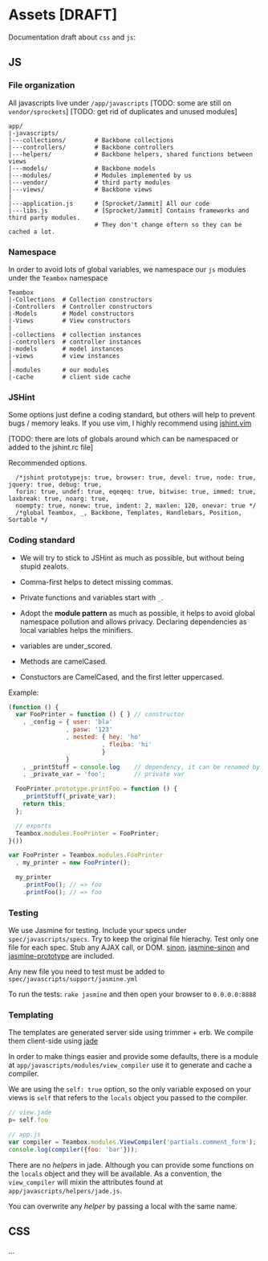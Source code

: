 # Assets [DRAFT]

Documentation draft about `css` and `js`:

## JS

### File organization

All javascripts live under `/app/javascripts`
[TODO: some are still on `vendor/sprockets`]
[TODO: get rid of duplicates and unused modules]

    app/
    |-javascripts/
    |---collections/        # Backbone collections
    |---controllers/        # Backbone controllers
    |---helpers/            # Backbone helpers, shared functions between views
    |---models/             # Backbone models
    |---modules/            # Modules implemented by us
    |---vendor/             # third party modules
    |---views/              # Backbone views
    |
    |---application.js      # [Sprocket/Jammit] All our code
    |---libs.js             # [Sprocket/Jammit] Contains frameworks and third party modules.
                            # They don't change oftern so they can be cached a lot.

### Namespace

In order to avoid lots of global variables, we namespace our `js` modules under the `Teambox` namespace

    Teambox
    |-Collections  # Collection constructors
    |-Controllers  # Controller constructors
    |-Models       # Model constructors
    |-Views        # View constructors
    |
    |-collections  # collection instances
    |-controllers  # controller instances
    |-models       # model instances
    |-views        # view instances
    |
    |-modules      # our modules
    |-cache        # client side cache

### JSHint

Some options just define a coding standard, but others will help to prevent bugs / memory leaks.
If you use vim, I highly recommend using [jshint.vim](https://github.com/wookiehangover/jshint.vim)

[TODO: there are lots of globals around which can be namespaced or added to the jshint.rc file]

Recommended options.

      /*jshint prototypejs: true, browser: true, devel: true, node: true, jquery: true, debug: true,
      forin: true, undef: true, eqeqeq: true, bitwise: true, immed: true, laxbreak: true, noarg: true,
      noempty: true, nonew: true, indent: 2, maxlen: 120, onevar: true */
      /*global Teambox, _, Backbone, Templates, Handlebars, Position, Sortable */

### Coding standard

  * We will try to stick to JSHint as much as possible, but without being stupid zealots.
  * Comma-first helps to detect missing commas.
  * Private functions and variables start with `_`.
  * Adopt the **module pattern** as much as possible, it helps to avoid global namespace pollution and allows privacy.
    Declaring dependencies as local variables helps the minifiers.

  * variables are under_scored.
  * Methods are camelCased.
  * Constuctors are CamelCased, and the first letter uppercased.

Example:

``` javascript
(function () {
  var FooPrinter = function () { } // constructor
    , _config = { user: 'bla'
                , pasw: '123'
                , nested: { hey: 'ho'
                          , fleiba: 'hi'
                          }
                }
    , _printStuff = console.log    // dependency, it can be renamed by a minfier
    , _private_var = 'foo';        // private var

  FooPrinter.prototype.printFoo = function () {
    _printStuff(_private_var);
    return this;
  };

  // exports
  Teambox.modules.FooPrinter = FooPrinter;
}())

var FooPrinter = Teambox.modules.FooPrinter
  , my_printer = new FooPrinter();

  my_printer
    .printFoo(); // => foo
    .printFoo(); // => foo
```

### Testing

We use Jasmine for testing.
Include your specs under `spec/javascripts/specs`. Try to keep the original file hierachy.
Test only one file for each spec.
Stub any AJAX call, or DOM.
[sinon](http://sinonjs.org/), [jasmine-sinon](https://github.com/froots/jasmine-sinon) and [jasmine-prototype](https://github.com/masylum/jasmine-prototype) are included.

Any new file you need to test must be added to `spec/javascripts/support/jasmine.yml`

To run the tests: `rake jasmine` and then open your browser to `0.0.0.0:8888`

### Templating

The templates are generated server side using trimmer + erb.
We compile them client-side using [jade](https://github.com/visionmedia/jade)

In order to make things easier and provide some defaults, there is a module at `app/javascripts/modules/view_compiler`
use it to generate and cache a compiler.

We are using the `self: true` option, so the only variable exposed on your views is `self`
that refers to the `locals` object you passed to the compiler.

``` javascript
// view.jade
p= self.foo
```

``` javascript
// app.js
var compiler = Teambox.modules.ViewCompiler('partials.comment_form');
console.log(compiler({foo: 'bar'}));
```

There are no _helpers_ in jade. Although you can provide some functions on the `locals` object
and they will be available. As a convention, the `view_compiler` will mixin the attributes
found at `app/javascripts/helpers/jade.js`.

You can overwrite any _helper_ by passing a local with the same name.

## CSS

...
